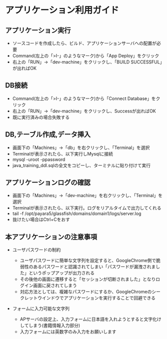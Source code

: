 # アプリケーション利用ガイド


## アプリケーション実行
 - ソースコードを作成したら、ビルド、アプリケーションサーバへの配置が必要
 - Command(左上の「>I-」のようなマーク)から「App Deploy」をクリック
 - 右上の「RUN」→「dev-machine」をクリックし、「BUILD SUCCESSFUL」が出ればOK
 
## DB接続
 - Command(左上の「>I-」のようなマーク)から「Connect Database」をクリック
 - 右上の「RUN」→「dev-machine」をクリックし、Successが出ればOK
 - 既に実行済みの場合失敗する

## DB,テーブル作成,データ挿入
 - 画面下の「Machines」→「db」を右クリックし、「Terminal」を選択
 - Terminalが表示されたら、以下実行しMysqlに接続
 - mysql -uroot -ppassword
 - java_training_ddl.sqlの全文をコピーし、ターミナルに貼り付けて実行

## アプリケーションログの確認
 - 画面下の「Machines」→「dev-machine」を右クリックし、「Terminal」を選択
 - Terminalが表示されたら、以下実行。ログをリアルタイムで出力してくれる
 - tail -f /opt/payara5/glassfish/domains/domain1/logs/server.log
 - 抜けたい場合はCtrl+Cをおす


## 本アプリケーションの注意事項

 - ユーザパスワードの制約
    - ユーザパスワードに簡単な文字列を設定すると、GoogleChrome側で脆弱性のあるパスワードと認識されてしまい「パスワードが漏洩されました」というポップアップが出力される
    - その後他の画面に遷移すると「セッションが切断されました」となりログイン画面に戻されてしまう
    - 対応方法としては、複雑なパスワードにするか、GoogleChromeのシークレットウインドウでアプリケーションを実行することで回避できる

 - フォームに入力可能な文字列
    - APサーバの設定上、入力フォームに日本語を入れようとすると文字化けしてしまう(書籍情報入力部分)
    - 入力フォームには英数字のみ入力をお願いします
  